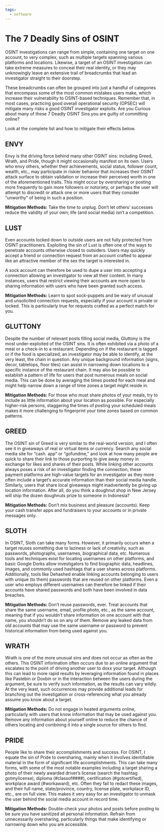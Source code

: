 ```yaml
---
tags:
  - software
---
```



# The 7 Deadly Sins of OSINT

OSINT investigations can range from simple, containing one target on one account, to very complex, such as multiple targets spanning various platforms and locations. Likewise, a target of an OSINT investigation can take extreme measures to conceal their real identity, or they may unknowingly leave an extensive trail of breadcrumbs that lead an investigator straight to their doorstep.

These breadcrumbs can often be grouped into just a handful of categories that encompass some of the most common mistakes users make, which increase their vulnerability to OSINT-based techniques. Remember that, in most cases, practicing good overall operational security (OPSEC) will mitigate many risks a good OSINT investigator exploits. Are you Curious about many of these 7 Deadly OSINT Sins you are guilty of committing online?

Look at the complete list and how to mitigate their effects below.

## ENVY

Envy is the driving force behind many other OSINT sins: including Greed, Wrath, and Pride, though it might occasionally manifest on its own. Users who envy others, whether their achievements, social status, follower count, wealth, etc., may participate in riskier behavior that increases their OSINT attack surface to obtain validation or increase their perceived worth in one of the aforementioned traits. This might occur by oversharing or posting more frequently to gain more followers or notoriety, or perhaps the user will attempt to discredit or attack one or more users that they consider “unworthy” of being in such a position.

**Mitigation Methods:** Take the time to unplug. Don’t let others’ successes reduce the validity of your own; life (and social media) isn’t a competition.


## LUST

Even accounts locked down to outside users are not fully protected from OSINT practitioners. Exploiting the sin of Lust is often one of the ways to penetrate accounts otherwise closed to outsiders. Users may quickly accept a friend or connection request from an account crafted to appear like an attractive member of the sex the target is interested in.

A sock account can therefore be used to dupe a user into accepting a connection allowing an investigator to view all their content. In many instances, users that restrict viewing their accounts are more open to sharing information with users who have been granted such access.

**Mitigation Methods:** Learn to spot sock-puppets and be wary of unusual and unsolicited connection requests, especially if your account is private or locked. This is particularly true for requests crafted as a perfect match for you.


## GLUTTONY

Despite the number of relevant posts filling social media, Gluttony is the most under-exploited of the OSINT sins. It is often exhibited via a photo of a meal or a check-in to a restaurant. Depending on if the restaurant is tagged or if the food is specialized, an investigator may be able to identify, at the very least, the chain in question. Any unique background information (signs, decor, tabletops, floor tiles) can assist in narrowing down locations to a specific instance of the restaurant chain. It may also be possible to establish a pattern of life for users that post numerous meals on social media. This can be done by averaging the times posted for each meal and might help narrow down a range of time zones a target might reside in.

**Mitigation Methods:** For those who must share photos of your meals, try to include as little information about your location as possible. For especially higher-risk persons, staggering the times of posting your scheduled meals makes it more challenging to fingerprint your time zones based on common patterns.


## GREED

The OSINT sin of Greed is very similar to the real-world version, and I often see it in giveaways of real or virtual items or currency. Search any social media site for “cash. app” or “gofundme,” and look at how many people are quick to share their link to those purporting to give away money in exchange for likes and shares of their posts. While linking other accounts always poses a risk of an investigator finding the connection, these payment platforms are high-value targets for an investigator as they more often include a target’s accurate information than their social media handle. Similarly, users that share local giveaways might inadvertently be giving up location information. After all, do you think a doughnut shop in New Jersey will ship the dozen doughnuts prize to someone in Indonesia?

**Mitigation Methods:** Don’t mix business and pleasure (accounts). Keep your cash transfer apps and fundraisers to your accounts or in private messages only.


## SLOTH

In OSINT, Sloth can take many forms. However, it primarily occurs when a target reuses something due to laziness or lack of creativity, such as passwords, photographs, usernames, biographical data, etc. Numerous tools and techniques exist for locating usernames on other platforms, and basic Google Dorks allow investigators to find biographic data, headlines, images, and commonly used hashtags that a user shares across platforms. Additionally, tools like Dehashed enable linking accounts belonging to users with unique (to them) passwords that are reused on other platforms. Even a user who employs different usernames can therefore be linked if their accounts have shared passwords and both have been involved in data
breaches.

**Mitigation Methods:** Don’t reuse passwords, ever. Treat accounts that share the same username, email, profile photo, etc., as the same account, meaning that if you wouldn’t share information on one account with that name, you shouldn’t do so on any of them. Remove any leaked data from old accounts that may use the same username or password to prevent historical information from being used against you.


## WRATH
Wrath is one of the more unusual sins and does not occur as often as the others. This OSINT information often occurs due to an online argument that escalates to the point of driving another user to doxx your target. Although this can lead to more rapid results by leveraging information found in places like Pastebin or Doxbin or in the interaction between the users during the argument, be sure to verify such information, as the results can vary wildly. At the very least, such occurrences may provide additional leads for branching out the investigation or cross-referencing what you already assume you know about a target.

**Mitigation Methods:** Do not engage in heated arguments online, particularly with users that know information that may be used against you. Remove any information about yourself online to reduce the chance of others locating and combining it into a single source for others to find.


## PRIDE

People like to share their accomplishments and success. For OSINT, I equate the sin of Pride to oversharing, mainly when it involves identifiable material in the form of significant life accomplishments. This can take many forms, with some of the most notable examples including a target sharing a photo of their newly awarded driver’s license (search the hashtag gotmylicense), diploma (#classof####), certification (#gotcertified), workplace award (#workaward), etc. Often they fail to redact these images, and their full name, state/province, country, license plate, workplace ID, etc., are on full view. This makes it very easy for an investigator to unmask the user behind the social media account in record time. 

**Mitigation Methods:** Double-check your photos and posts before posting to be sure you have sanitized all personal information. Refrain from unnecessarily oversharing, particularly things that make identifying or narrowing down who you are accessible.